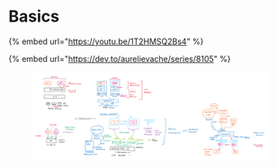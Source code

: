 # Basics

{% embed url="https://youtu.be/1T2HMSQ2Bs4" %}

{% embed url="https://dev.to/aurelievache/series/8105" %}

<figure><img src="../.gitbook/assets/image (245).png" alt=""><figcaption></figcaption></figure>
